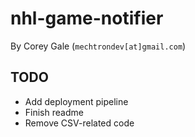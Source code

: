# nhl-game-notifier

By Corey Gale (`mechtrondev[at]gmail.com`)

## TODO

- Add deployment pipeline
- Finish readme
- Remove CSV-related code
